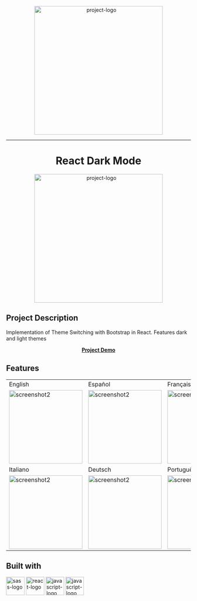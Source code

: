 <div align="center">
	<img src="https://krisoncode.s3.amazonaws.com/brand-assets/koc-banner.png" height="350" alt="project-logo">
</div>

<hr>

<div align="center">
	<h1>React Dark Mode</h1>
	<img src="https://krisoncode.s3.amazonaws.com/project-assets/react-idioma/idioma-logo.png" height="350" alt="project-logo">
</div>


## Project Description

<p>Implementation of Theme Switching with Bootstrap in React. Features dark and light themes</p>

<p align="center">
	<strong>
        <a href="https://zealous-kilby-b198d9.netlify.app/">Project Demo</a>
	</strong>
</p>



## Features

<table>
  <tr>
    <td>English</td>
    <td>Español</td>
    <td>Français</td>
  </tr>
  <tr>
     <td valign="top"><img src="https://krisoncode.s3.amazonaws.com/project-assets/react-idioma/idioma-en.png" height="200" alt="screenshot2"></td> 
    <td valign="top"><img src="https://krisoncode.s3.amazonaws.com/project-assets/react-idioma/idioma-es.png" height="200" alt="screenshot2"></td> 
	<td valign="top"><img src="https://krisoncode.s3.amazonaws.com/project-assets/react-idioma/idioma-fr.png" height="200" 	alt="screenshot2"></td> 
  </tr>
	<tr>
    <td>Italiano</td>
    <td>Deutsch</td>
    <td>Português</td>
  </tr>
  <tr>
     <td valign="top"><img src="https://krisoncode.s3.amazonaws.com/project-assets/react-idioma/idioma-it.png" height="200" alt="screenshot2"></td> 
    <td valign="top"><img src="https://krisoncode.s3.amazonaws.com/project-assets/react-idioma/idioma-de.png" height="200" alt="screenshot2"></td> 
	<td valign="top"><img src="https://krisoncode.s3.amazonaws.com/project-assets/react-idioma/idioma-pe.png" height="200" 	alt="screenshot2"></td> 
  </tr>
 </table>
 
## Built with

<p>
<img src="https://krisoncode.s3.amazonaws.com/icons/front/sass.svg" height="50" alt="sass-logo"> <img src="https://krisoncode.s3.amazonaws.com/icons/front/react.svg" height="50" alt="react-logo"> 
<img src="https://krisoncode.s3.amazonaws.com/icons/front/javascript.svg" height="50" alt="javascript-logo">
 <img src="https://krisoncode.s3.amazonaws.com/icons/front/bootstrap-5-1.svg" height="50" alt="javascript-logo">
</p>
